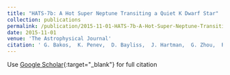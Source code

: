 ```yaml
---
title: "HATS-7b: A Hot Super Neptune Transiting a Quiet K Dwarf Star"
collection: publications
permalink: /publication/2015-11-01-HATS-7b-A-Hot-Super-Neptune-Transiting-a-Quiet-K-Dwarf-Star
date: 2015-11-01
venue: 'The Astrophysical Journal'
citation: ' G. Bakos,  K. Penev,  D. Bayliss,  J. Hartman,  G. Zhou,  R. Brahm,  L. Mancini,  M. de Val-Borro,  W. Bhatti,  A. Jordán,  M. Rabus,  N. Espinoza,  Z. Csubry,  A. Howard,  B. Fulton,  L. Buchhave,  S. Ciceri,  T. Henning,  B. Schmidt,  H. Isaacson,  R. Noyes,  G. Marcy,  V. Suc,  A. Howe,  A. Burrows,  J. Lázár,  I. Papp,  P. Sári, &quot;HATS-7b: A Hot Super Neptune Transiting a Quiet K Dwarf Star.&quot; The Astrophysical Journal, 2015.'
---
```

Use [Google Scholar](https://scholar.google.com/scholar?q=HATS+7b:+A+Hot+Super+Neptune+Transiting+a+Quiet+K+Dwarf+Star){:target="_blank"} for full citation